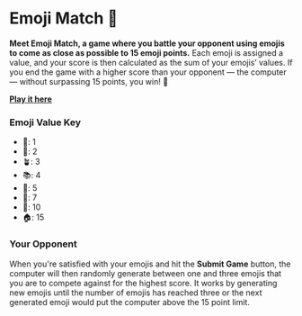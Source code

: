 # Emoji Match 🎉

**Meet Emoji Match, a game where you battle your opponent using emojis to come as close as possible to 15 emoji points.** Each emoji is assigned a value, and your score is then calculated as the sum of your emojis’ values. If you end the game with a higher score than your opponent — the computer — without surpassing 15 points, you win! 🥳

**[Play it here](https://savannahfeder.github.io/Emoji-Match/)**

### Emoji Value Key
- 📎: 1
- 🌮: 2
- 🪴: 3
- 📚: 4
- 💸: 5
- 🚙: 7
- 💍: 10
- 🏠: 15

### Your Opponent
When you're satisfied with your emojis and hit the **Submit Game** button, the computer will then randomly generate between one and three emojis that you are to compete against for the highest score. It works by generating new emojis until the number of emojis has reached three or the next generated emoji would put the computer above the 15 point limit.

